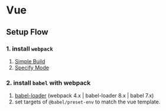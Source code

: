 # Vue

## Setup Flow

### 1. install `webpack`
1. [Simple Build](https://webpack.js.org/guides/getting-started/)
1. [Specify Mode](https://webpack.js.org/concepts/mode/)

### 2. install `babel` with webpack
1.  [babel-loader](https://github.com/babel/babel-loader) (webpack 4.x | babel-loader 8.x | babel 7.x)
1. set targets of `@babel/preset-env` to match the vue template.